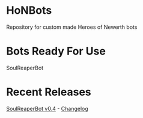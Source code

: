 HoNBots
=======

Repository for custom made Heroes of Newerth bots

Bots Ready For Use
==================

SoulReaperBot

Recent Releases
==============

[SoulReaperBot v0.4](https://dl.dropbox.com/u/58707238/soulreaperv0.4.zip) - [Changelog](soulreaper/CHANGELOG.md)
